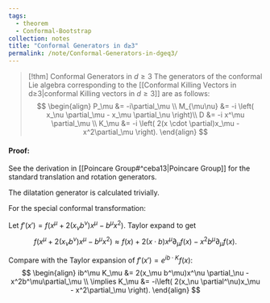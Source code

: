 ```yaml
---
tags:
  - theorem
  - Conformal-Bootstrap
collection: notes
title: "Conformal Generators in d≥3"
permalink: /note/Conformal-Generators-in-dgeq3/
---
```

> [!thm] Conformal Generators in $d\geq3$
> The generators of the conformal Lie algebra corresponding to the [[Conformal Killing Vectors in d≥3|conformal Killing vectors in $d\geq3$]] are as follows:
> $$
> \begin{align}
> P_\mu &= -i\partial_\mu \\
> M_{\mu\nu} &= -i \left( x_\nu \partial_\mu - x_\mu \partial_\nu \right)\\
> D &= -i x^\mu \partial_\mu \\
> K_\mu &= -i \left( 2(x \cdot \partial)x_\mu - x^2\partial_\mu \right).
> \end{align}
> $$

#### Proof:

See the derivation in [[Poincare Group#^ceba13|Poincare Group]] for the standard translation and rotation generators.

The dilatation generator is calculated trivially.

For the special conformal transformation:

Let $f'(x') = f(x^\mu + 2(x_\nu b^\nu)x^\mu - b^\mu x^2)$. Taylor expand to get 
$$
f(x^\mu + 2(x_\nu b^\nu)x^\mu - b^\mu x^2) \approx f(x) + 2(x \cdot b)x^\mu\partial_\mu f(x) - x^2b^\mu \partial_\mu f(x).
$$

Compare with the Taylor expansion of $f'(x') = e^{ i b \cdot K } f(x)$:
$$
\begin{align} 
ib^\mu K_\mu &= 2(x_\mu b^\mu)x^\nu \partial_\nu - x^2b^\mu\partial_\mu \\
\implies K_\mu &= -i\left( 2(x_\nu \partial^\nu)x_\mu - x^2\partial_\mu \right).
\end{align}
$$
